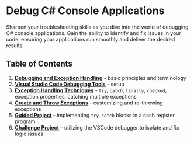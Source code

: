 # Debug C# Console Applications

Sharpen your troubleshooting skills as you dive into the world of debugging C# console applications. Gain the ability to identify and fix issues in your code, ensuring your applications run smoothly and deliver the desired results.

## Table of Contents

1. [**<ins>Debugging and Exception Handling</ins>**](01-debugging-and-exceptions.md) - basic principles and terminology
2. [**<ins>Visual Studio Code Debugging Tools</ins>**](02-vscode-debugging-tools.md) - setup
3. [**<ins>Exception Handling Techniques</ins>**](03-exception-handling.md) - `try`, `catch`, `finally`, `checked`, exception properties, catching multiple exceptions
4. [**<ins>Create and Throw Exceptions</ins>**](04-create-and-throw-exceptions.md) - customizing and re-throwing exceptions
5. [**<ins>Guided Project</ins>**](05-guided-project.md) - implementing `try-catch` blocks in a cash register program
6. [**<ins>Challenge Project</ins>**](06-challenge-project.md) - utilizing the VSCode debugger to isolate and fix logic issues
